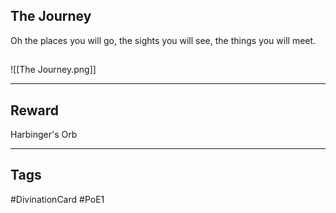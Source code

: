 ## The Journey
Oh the places you will go, the sights you will see, the things you will meet.
## 
![[The Journey.png]]

---
## Reward
Harbinger's Orb

---
## Tags
#DivinationCard
#PoE1